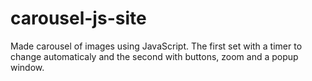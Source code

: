 # carousel-js-site

Made carousel of images using JavaScript.
The first set with a timer to change automaticaly and the second with buttons, zoom and a popup window.
